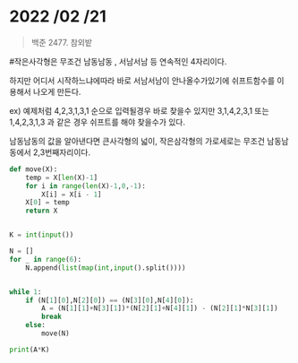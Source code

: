 # 2022 /02 /21

> 백준 2477. 참외밭



#작은사각형은 무조건 남동남동 , 서남서남 등 연속적인 4자리이다.

하지만 어디서 시작하느냐에따라 바로 서남서남이 안나올수가있기에 쉬프트함수를 이용해서 나오게 만든다.

ex) 예제처럼 4,2,3,1,3,1 순으로 입력될경우 바로 찾을수 있지만 3,1,4,2,3,1 또는 1,4,2,3,1,3 과 같은 경우 쉬프트를 해야 찾을수가 있다.

남동남동의 값을 알아낸다면 큰사각형의 넓이, 작은삼각형의 가로세로는 무조건  남동남동에서 2,3번째자리이다. 



```python
def move(X):
    temp = X[len(X)-1]
    for i in range(len(X)-1,0,-1):
        X[i] = X[i - 1]
    X[0] = temp
    return X


K = int(input())

N = []
for _ in range(6):
    N.append(list(map(int,input().split())))


while 1:
    if (N[1][0],N[2][0]) == (N[3][0],N[4][0]):
        A = (N[1][1]+N[3][1])*(N[2][1]+N[4][1]) - (N[2][1]*N[3][1])
        break
    else:
        move(N)

print(A*K)
```

